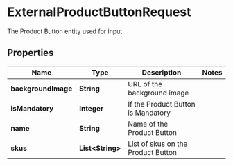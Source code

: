 

# ExternalProductButtonRequest

The Product Button entity used for input

## Properties

| Name | Type | Description | Notes |
|------------ | ------------- | ------------- | -------------|
|**backgroundImage** | **String** | URL of the background image |  |
|**isMandatory** | **Integer** | If the Product Button is Mandatory |  |
|**name** | **String** | Name of the Product Button |  |
|**skus** | **List&lt;String&gt;** | List of skus on the Product Button |  |



